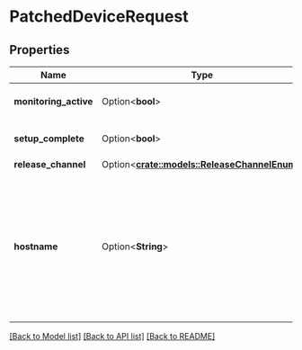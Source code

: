 # PatchedDeviceRequest

## Properties

Name | Type | Description | Notes
------------ | ------------- | ------------- | -------------
**monitoring_active** | Option<**bool**> |  | [optional][default to false]
**setup_complete** | Option<**bool**> |  | [optional][default to false]
**release_channel** | Option<[**crate::models::ReleaseChannelEnum**](ReleaseChannelEnum.md)> |  | [optional]
**hostname** | Option<**String**> | Please enter the hostname you set in the Raspberry Pi Imager's Advanced Options menu (without .local extension) | [optional]

[[Back to Model list]](../README.md#documentation-for-models) [[Back to API list]](../README.md#documentation-for-api-endpoints) [[Back to README]](../README.md)


